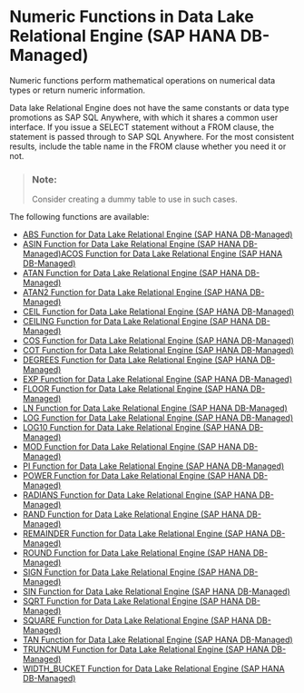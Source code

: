 <!-- loio3a712433f9574a60a9fa45dd732c45d6 -->

# Numeric Functions in Data Lake Relational Engine \(SAP HANA DB-Managed\)

Numeric functions perform mathematical operations on numerical data types or return numeric information.



Data lake Relational Engine does not have the same constants or data type promotions as SAP SQL Anywhere, with which it shares a common user interface. If you issue a SELECT statement without a FROM clause, the statement is passed through to SAP SQL Anywhere. For the most consistent results, include the table name in the FROM clause whether you need it or not.

> ### Note:  
> Consider creating a dummy table to use in such cases.



The following functions are available:

-   [ABS Function for Data Lake Relational Engine \(SAP HANA DB-Managed\)](abs-function-for-data-lake-relational-engine-sap-hana-db-managed-45f984d.md)
-   [ASIN Function for Data Lake Relational Engine \(SAP HANA DB-Managed\)](asin-function-for-data-lake-relational-engine-sap-hana-db-managed-a56e5e5.md)[ACOS Function for Data Lake Relational Engine \(SAP HANA DB-Managed\)](acos-function-for-data-lake-relational-engine-sap-hana-db-managed-0fc7b1b.md)
-   [ATAN Function for Data Lake Relational Engine \(SAP HANA DB-Managed\)](atan-function-for-data-lake-relational-engine-sap-hana-db-managed-4d0428a.md)
-   [ATAN2 Function for Data Lake Relational Engine \(SAP HANA DB-Managed\)](atan2-function-for-data-lake-relational-engine-sap-hana-db-managed-8081001.md)
-   [CEIL Function for Data Lake Relational Engine \(SAP HANA DB-Managed\)](ceil-function-for-data-lake-relational-engine-sap-hana-db-managed-cf884ae.md)
-   [CEILING Function for Data Lake Relational Engine \(SAP HANA DB-Managed\)](ceiling-function-for-data-lake-relational-engine-sap-hana-db-managed-2201fad.md)
-   [COS Function for Data Lake Relational Engine \(SAP HANA DB-Managed\)](cos-function-for-data-lake-relational-engine-sap-hana-db-managed-0713b65.md)
-   [COT Function for Data Lake Relational Engine \(SAP HANA DB-Managed\)](cot-function-for-data-lake-relational-engine-sap-hana-db-managed-efe32d9.md)
-   [DEGREES Function for Data Lake Relational Engine \(SAP HANA DB-Managed\)](degrees-function-for-data-lake-relational-engine-sap-hana-db-managed-0e25a5e.md)
-   [EXP Function for Data Lake Relational Engine \(SAP HANA DB-Managed\)](exp-function-for-data-lake-relational-engine-sap-hana-db-managed-982ccd1.md)
-   [FLOOR Function for Data Lake Relational Engine \(SAP HANA DB-Managed\)](floor-function-for-data-lake-relational-engine-sap-hana-db-managed-0beceab.md)
-   [LN Function for Data Lake Relational Engine \(SAP HANA DB-Managed\)](ln-function-for-data-lake-relational-engine-sap-hana-db-managed-bb09952.md)
-   [LOG Function for Data Lake Relational Engine \(SAP HANA DB-Managed\)](log-function-for-data-lake-relational-engine-sap-hana-db-managed-4bedccf.md)
-   [LOG10 Function for Data Lake Relational Engine \(SAP HANA DB-Managed\)](log10-function-for-data-lake-relational-engine-sap-hana-db-managed-56b6d53.md)
-   [MOD Function for Data Lake Relational Engine \(SAP HANA DB-Managed\)](mod-function-for-data-lake-relational-engine-sap-hana-db-managed-f5c120d.md)
-   [PI Function for Data Lake Relational Engine \(SAP HANA DB-Managed\)](pi-function-for-data-lake-relational-engine-sap-hana-db-managed-a00d306.md)
-   [POWER Function for Data Lake Relational Engine \(SAP HANA DB-Managed\)](power-function-for-data-lake-relational-engine-sap-hana-db-managed-2e3ccb0.md)
-   [RADIANS Function for Data Lake Relational Engine \(SAP HANA DB-Managed\)](radians-function-for-data-lake-relational-engine-sap-hana-db-managed-dbeab00.md)
-   [RAND Function for Data Lake Relational Engine \(SAP HANA DB-Managed\)](rand-function-for-data-lake-relational-engine-sap-hana-db-managed-821fcf0.md)
-   [REMAINDER Function for Data Lake Relational Engine \(SAP HANA DB-Managed\)](remainder-function-for-data-lake-relational-engine-sap-hana-db-managed-c575f2f.md)
-   [ROUND Function for Data Lake Relational Engine \(SAP HANA DB-Managed\)](round-function-for-data-lake-relational-engine-sap-hana-db-managed-9f76701.md)
-   [SIGN Function for Data Lake Relational Engine \(SAP HANA DB-Managed\)](sign-function-for-data-lake-relational-engine-sap-hana-db-managed-39dc72a.md)
-   [SIN Function for Data Lake Relational Engine \(SAP HANA DB-Managed\)](sin-function-for-data-lake-relational-engine-sap-hana-db-managed-41f4aed.md)
-   [SQRT Function for Data Lake Relational Engine \(SAP HANA DB-Managed\)](sqrt-function-for-data-lake-relational-engine-sap-hana-db-managed-68228a3.md)
-   [SQUARE Function for Data Lake Relational Engine \(SAP HANA DB-Managed\)](square-function-for-data-lake-relational-engine-sap-hana-db-managed-b449a8a.md)
-   [TAN Function for Data Lake Relational Engine \(SAP HANA DB-Managed\)](tan-function-for-data-lake-relational-engine-sap-hana-db-managed-e2c7061.md)
-   [TRUNCNUM Function for Data Lake Relational Engine \(SAP HANA DB-Managed\)](truncnum-function-for-data-lake-relational-engine-sap-hana-db-managed-3846417.md)
-   [WIDTH\_BUCKET Function for Data Lake Relational Engine \(SAP HANA DB-Managed\)](width-bucket-function-for-data-lake-relational-engine-sap-hana-db-managed-69892e4.md)

